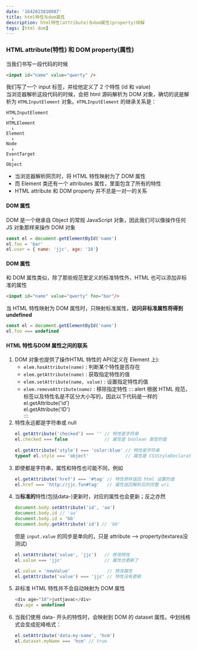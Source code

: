 ```yaml
---
date: '1642823810087'
title: html特性与dom属性
description: html特性(attribute)与dom属性(property)祥解
tags: [html dom]
---
```


### HTML attribute(特性) 和 DOM property(属性)

当我们书写一段代码的时候
```html
<input id="name" value="qwerty" />
```
我们写了一个 input 标签，并给他定义了 2 个特性 (id 和 value)  
当浏览器解析这段代码的时候，会把 html 源码解析为 DOM 对象，确切的说是解析为 `HTMLInputElement` 对象。`HTMLInputElement` 的继承关系是：
```
HTMLInputElement
  ↓
HTMLElement
  ↓
Element
  ↓
Node
  ↓
EventTarget
  ↓
Object
```
 - 当浏览器解析网页时，将 HTML 特性映射为了 DOM 属性
 - 而 Element 类还有一个 attributes 属性，里面包含了所有的特性
 - HTML attribute 和 DOM property 并不总是一对一的关系

#### DOM 属性
DOM 是一个继承自 Object 的常规 JavaScript 对象，因此我们可以像操作任何 JS 对象那样来操作 DOM 对象
```javascript
const el = document.getElementById('name')
el.foo = 'bar'
el.user = { name: 'jjc', age: '18'}
```
#### DOM 属性
和 DOM 属性类似，除了那些规范里定义的标准特性外，HTML 也可以添加非标准的属性
```html
<input id="name" value="qwerty" foo="bar"/>
```
当 HTML 特性映射为 DOM 属性时，只映射标准属性，**访问非标准属性将得到 undefined**
```javascript
const el = document.getElementById('name')
el.foo === undefined
```
#### HTML 特性与DOM 属性之间的联系
1. DOM 对象也提供了操作HTML 特性的 API(定义在 Element 上):
   - `elem.hasAttribute(name)` : 判断某个特性是否存在
   - `elem.getAttribute(name)` : 获取指定特性的值
   - `elem.setAttribute(name, value)` : 设置指定特性的值
   - `elem.removeAttribute(name)` : 移除指定特性
   ::: alert 根据 HTML 规范，标签以及特性名是不区分大小写的，因此以下代码是一样的
   el.getAttribute('id')  
   el.getAttribute('ID')  
   :::
2. 特性永远都是字符串或 null
   ```javascript
   el.getAttribute('checked') === '' // 特性是字符串
   el.checked === false              // 属性是 boolean 类型的值
        
   el.getAttribute('style') === 'color:blue' // 特性是字符串
   typeof el.style === 'object'              // 属性是 CSSStyleDeclaration 对象
   ```
3. 即使都是字符串，属性和特性也可能不同，例如
   ```javascript
   el.getAttribute('href') === '#tag' // 特性原样返回 html 设置的值
   el.href === 'http://jjc.fun#tag'   // 属性返回解析后的完整 uri
   ```
4. 当**标准的**特性(包括data-)更新时，对应的属性也会更新；反之亦然
   ```javascript
   document.body.setAttribute('id', 'aa')
   document.body.id // 'aa'
   document.body.id = 'bb'
   document.body.getAttribute('id') // 'bb'
   ```
   但是 `input.value` 的同步是单向的，只是 attribute --> property(textarea没测试)
   ```javascript
   el.setAttribute('value', 'jjc')   // 修改特性  
   el.value === 'jjc'                // 属性也更新了    
   
   el.value = 'newValue'              // 修改属性   
   el.getAttribute('value') === 'jjc' // 特性没有更新  
   ```
5. 非标准 HTML 特性并不会自动映射为 DOM 属性
   ```javascript
   <div age="18">justjavac</div>
   div.age = undefined
   ```
6. 当我们使用 data- 开头的特性时，会映射到 DOM 的 dataset 属性。中划线格式会变成驼峰格式：
   ```javascript
   el.setAttribute('data-my-name', 'hcm')
   el.dataset.myName === 'hcm' // true
   ```
